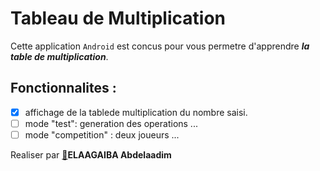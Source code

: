 # Tableau de Multiplication
Cette application `Android` est concus pour vous permetre d'apprendre ***la table de multiplication***.

## Fonctionnalites :
- [x] affichage de la tablede multiplication du nombre saisi.
- [ ] mode "test": generation des operations ...
- [ ] mode "competition" : deux joueurs ...

Realiser par [:link:](docs/CONTRIBUTING.md)**ELAAGAIBA Abdelaadim**

